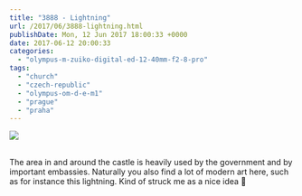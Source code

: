 ```yaml
---
title: "3888 - Lightning"
url: /2017/06/3888-lightning.html
publishDate: Mon, 12 Jun 2017 18:00:33 +0000
date: 2017-06-12 20:00:33
categories: 
  - "olympus-m-zuiko-digital-ed-12-40mm-f2-8-pro"
tags: 
  - "church"
  - "czech-republic"
  - "olympus-om-d-e-m1"
  - "prague"
  - "praha"
---
```

<div class="container">
<div class="center"><a target="_blank" href="https://d25zfm9zpd7gm5.cloudfront.net/1200x1200/2016/20161025_130441_lr.jpg"><img class="webfeedsFeaturedVisual" src="https://d25zfm9zpd7gm5.cloudfront.net/0600x0600/2016/20161025_130441_lr.jpg" /></a></div>
</div>
<br />

The area in and around the castle is heavily used by the government and by important embassies. Naturally you also find a lot of modern art here, such as for instance this lightning. Kind of struck me as a nice idea 🙂
